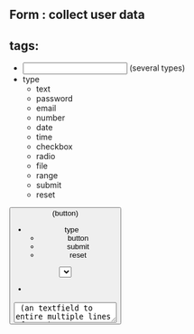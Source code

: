 ## Form : collect user data

## tags:
 - <input> (several types)
  - type
    - text
    - password
    - email
    - number
    - date
    - time
    - checkbox
    - radio
    - file
    - range
    - submit
    - reset

<button> (button)
 - type
   - button
   - submit
   - reset

<select> (dropdown - single selection)
 - <option>

<textarea> (an textfield to entire multiple lines of text)
 - Attribues:
  - input:
    - type (required)
    - name (optional - backend)
    - placeholder (optional)
    - value (optional - default value to an input value)
    - required (optional - used t validating empty field)
    - maxlength (works with type="text" used to specify max length)
    - step 
    - rows
    - cols
    - disabled
    - autocomplete (used to control auto-filling fields)
  
  - label:
    - gives information to the browser about input fields.
    - can maintain cleaner code.
  
  - form tag attributes(link your clients from to the server(backend))

  - method (HTTP method) (CRUD operators)
    - GET (Read)
    - POST (Create)
    - PUT/PATCH (Update)
    - DELETE (delete)

- HTTP - Hyper Text Transfer Protocol(set of instruction)
  - client to server : HTTP Request
  - server to client : HTTP Response

